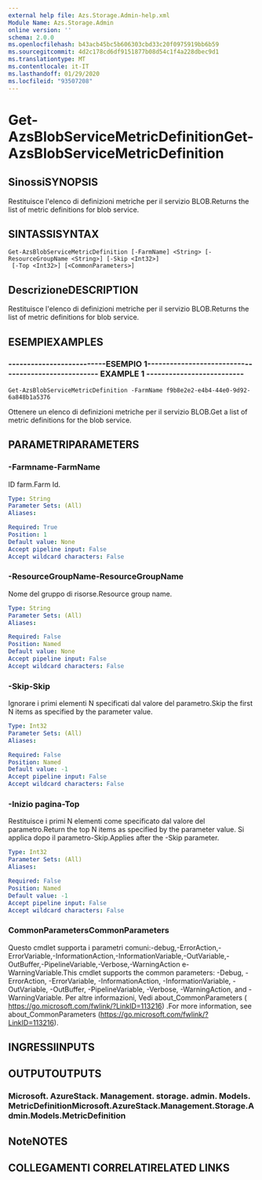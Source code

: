 ```yaml
---
external help file: Azs.Storage.Admin-help.xml
Module Name: Azs.Storage.Admin
online version: ''
schema: 2.0.0
ms.openlocfilehash: b43acb45bc5b606303cbd33c20f0975919bb6b59
ms.sourcegitcommit: 4d2c178cd6df9151877b08d54c1f4a228dbec9d1
ms.translationtype: MT
ms.contentlocale: it-IT
ms.lasthandoff: 01/29/2020
ms.locfileid: "93507208"
---
```

# <span data-ttu-id="e3f34-101">Get-AzsBlobServiceMetricDefinition</span><span class="sxs-lookup"><span data-stu-id="e3f34-101">Get-AzsBlobServiceMetricDefinition</span></span>

## <span data-ttu-id="e3f34-102">Sinossi</span><span class="sxs-lookup"><span data-stu-id="e3f34-102">SYNOPSIS</span></span>
<span data-ttu-id="e3f34-103">Restituisce l'elenco di definizioni metriche per il servizio BLOB.</span><span class="sxs-lookup"><span data-stu-id="e3f34-103">Returns the list of metric definitions for blob service.</span></span>

## <span data-ttu-id="e3f34-104">SINTASSI</span><span class="sxs-lookup"><span data-stu-id="e3f34-104">SYNTAX</span></span>

```
Get-AzsBlobServiceMetricDefinition [-FarmName] <String> [-ResourceGroupName <String>] [-Skip <Int32>]
 [-Top <Int32>] [<CommonParameters>]
```

## <span data-ttu-id="e3f34-105">Descrizione</span><span class="sxs-lookup"><span data-stu-id="e3f34-105">DESCRIPTION</span></span>
<span data-ttu-id="e3f34-106">Restituisce l'elenco di definizioni metriche per il servizio BLOB.</span><span class="sxs-lookup"><span data-stu-id="e3f34-106">Returns the list of metric definitions for blob service.</span></span>

## <span data-ttu-id="e3f34-107">ESEMPI</span><span class="sxs-lookup"><span data-stu-id="e3f34-107">EXAMPLES</span></span>

### <span data-ttu-id="e3f34-108">--------------------------ESEMPIO 1--------------------------</span><span class="sxs-lookup"><span data-stu-id="e3f34-108">-------------------------- EXAMPLE 1 --------------------------</span></span>
```
Get-AzsBlobServiceMetricDefinition -FarmName f9b8e2e2-e4b4-44e0-9d92-6a848b1a5376
```

<span data-ttu-id="e3f34-109">Ottenere un elenco di definizioni metriche per il servizio BLOB.</span><span class="sxs-lookup"><span data-stu-id="e3f34-109">Get a list of metric definitions for the blob service.</span></span>

## <span data-ttu-id="e3f34-110">PARAMETRI</span><span class="sxs-lookup"><span data-stu-id="e3f34-110">PARAMETERS</span></span>

### <span data-ttu-id="e3f34-111">-Farmname</span><span class="sxs-lookup"><span data-stu-id="e3f34-111">-FarmName</span></span>
<span data-ttu-id="e3f34-112">ID farm.</span><span class="sxs-lookup"><span data-stu-id="e3f34-112">Farm Id.</span></span>

```yaml
Type: String
Parameter Sets: (All)
Aliases: 

Required: True
Position: 1
Default value: None
Accept pipeline input: False
Accept wildcard characters: False
```

### <span data-ttu-id="e3f34-113">-ResourceGroupName</span><span class="sxs-lookup"><span data-stu-id="e3f34-113">-ResourceGroupName</span></span>
<span data-ttu-id="e3f34-114">Nome del gruppo di risorse.</span><span class="sxs-lookup"><span data-stu-id="e3f34-114">Resource group name.</span></span>

```yaml
Type: String
Parameter Sets: (All)
Aliases: 

Required: False
Position: Named
Default value: None
Accept pipeline input: False
Accept wildcard characters: False
```

### <span data-ttu-id="e3f34-115">-Skip</span><span class="sxs-lookup"><span data-stu-id="e3f34-115">-Skip</span></span>
<span data-ttu-id="e3f34-116">Ignorare i primi elementi N specificati dal valore del parametro.</span><span class="sxs-lookup"><span data-stu-id="e3f34-116">Skip the first N items as specified by the parameter value.</span></span>

```yaml
Type: Int32
Parameter Sets: (All)
Aliases: 

Required: False
Position: Named
Default value: -1
Accept pipeline input: False
Accept wildcard characters: False
```

### <span data-ttu-id="e3f34-117">-Inizio pagina</span><span class="sxs-lookup"><span data-stu-id="e3f34-117">-Top</span></span>
<span data-ttu-id="e3f34-118">Restituisce i primi N elementi come specificato dal valore del parametro.</span><span class="sxs-lookup"><span data-stu-id="e3f34-118">Return the top N items as specified by the parameter value.</span></span>
<span data-ttu-id="e3f34-119">Si applica dopo il parametro-Skip.</span><span class="sxs-lookup"><span data-stu-id="e3f34-119">Applies after the -Skip parameter.</span></span>

```yaml
Type: Int32
Parameter Sets: (All)
Aliases: 

Required: False
Position: Named
Default value: -1
Accept pipeline input: False
Accept wildcard characters: False
```

### <span data-ttu-id="e3f34-120">CommonParameters</span><span class="sxs-lookup"><span data-stu-id="e3f34-120">CommonParameters</span></span>
<span data-ttu-id="e3f34-121">Questo cmdlet supporta i parametri comuni:-debug,-ErrorAction,-ErrorVariable,-InformationAction,-InformationVariable,-OutVariable,-OutBuffer,-PipelineVariable,-Verbose,-WarningAction e-WarningVariable.</span><span class="sxs-lookup"><span data-stu-id="e3f34-121">This cmdlet supports the common parameters: -Debug, -ErrorAction, -ErrorVariable, -InformationAction, -InformationVariable, -OutVariable, -OutBuffer, -PipelineVariable, -Verbose, -WarningAction, and -WarningVariable.</span></span> <span data-ttu-id="e3f34-122">Per altre informazioni, Vedi about_CommonParameters ( https://go.microsoft.com/fwlink/?LinkID=113216) .</span><span class="sxs-lookup"><span data-stu-id="e3f34-122">For more information, see about_CommonParameters (https://go.microsoft.com/fwlink/?LinkID=113216).</span></span>

## <span data-ttu-id="e3f34-123">INGRESSI</span><span class="sxs-lookup"><span data-stu-id="e3f34-123">INPUTS</span></span>

## <span data-ttu-id="e3f34-124">OUTPUT</span><span class="sxs-lookup"><span data-stu-id="e3f34-124">OUTPUTS</span></span>

### <span data-ttu-id="e3f34-125">Microsoft. AzureStack. Management. storage. admin. Models. MetricDefinition</span><span class="sxs-lookup"><span data-stu-id="e3f34-125">Microsoft.AzureStack.Management.Storage.Admin.Models.MetricDefinition</span></span>

## <span data-ttu-id="e3f34-126">Note</span><span class="sxs-lookup"><span data-stu-id="e3f34-126">NOTES</span></span>

## <span data-ttu-id="e3f34-127">COLLEGAMENTI CORRELATI</span><span class="sxs-lookup"><span data-stu-id="e3f34-127">RELATED LINKS</span></span>

